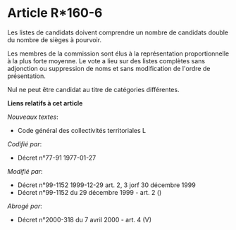 # Article R*160-6

Les listes de candidats doivent comprendre un nombre de candidats double du nombre de sièges à pourvoir.

Les membres de la commission sont élus à la représentation proportionnelle à la plus forte moyenne. Le vote a lieu sur des
listes complètes sans adjonction ou suppression de noms et sans modification de l'ordre de présentation.

Nul ne peut être candidat au titre de catégories différentes.

**Liens relatifs à cet article**

_Nouveaux textes_:

  - Code général des collectivités territoriales L

_Codifié par_:

  - Décret n°77-91 1977-01-27

_Modifié par_:

  - Décret n°99-1152 1999-12-29 art. 2, 3 jorf 30 décembre 1999
  - Décret n°99-1152 du 29 décembre 1999 - art. 2 ()

_Abrogé par_:

  - Décret n°2000-318 du 7 avril 2000 - art. 4 (V)
